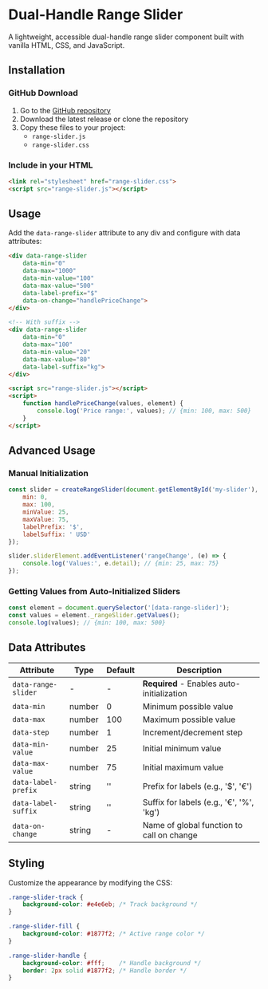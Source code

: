 # Dual-Handle Range Slider

A lightweight, accessible dual-handle range slider component built with vanilla HTML, CSS, and JavaScript.

## Installation

### GitHub Download
1. Go to the [GitHub repository](https://github.com/marc-marcet/dual-handle-range-slider)
2. Download the latest release or clone the repository
3. Copy these files to your project:
   - `range-slider.js`
   - `range-slider.css`

### Include in your HTML
```html
<link rel="stylesheet" href="range-slider.css">
<script src="range-slider.js"></script>
```

## Usage

Add the `data-range-slider` attribute to any div and configure with data attributes:

```html
<div data-range-slider 
    data-min="0" 
    data-max="1000" 
    data-min-value="100" 
    data-max-value="500" 
    data-label-prefix="$"
    data-on-change="handlePriceChange">
</div>

<!-- With suffix -->
<div data-range-slider 
    data-min="0" 
    data-max="100" 
    data-min-value="20" 
    data-max-value="80" 
    data-label-suffix="kg">
</div>

<script src="range-slider.js"></script>
<script>
    function handlePriceChange(values, element) {
        console.log('Price range:', values); // {min: 100, max: 500}
    }
</script>
```

## Advanced Usage

### Manual Initialization
```javascript
const slider = createRangeSlider(document.getElementById('my-slider'), {
    min: 0,
    max: 100,
    minValue: 25,
    maxValue: 75,
    labelPrefix: '$',
    labelSuffix: ' USD'
});

slider.sliderElement.addEventListener('rangeChange', (e) => {
    console.log('Values:', e.detail); // {min: 25, max: 75}
});
```

### Getting Values from Auto-Initialized Sliders
```javascript
const element = document.querySelector('[data-range-slider]');
const values = element._rangeSlider.getValues();
console.log(values); // {min: 100, max: 500}
```

## Data Attributes

| Attribute | Type | Default | Description |
|-----------|------|---------|-------------|
| `data-range-slider` | - | - | **Required** - Enables auto-initialization |
| `data-min` | number | 0 | Minimum possible value |
| `data-max` | number | 100 | Maximum possible value |
| `data-step` | number | 1 | Increment/decrement step |
| `data-min-value` | number | 25 | Initial minimum value |
| `data-max-value` | number | 75 | Initial maximum value |
| `data-label-prefix` | string | '' | Prefix for labels (e.g., '$', '€') |
| `data-label-suffix` | string | '' | Suffix for labels (e.g., '€', '%', 'kg') |
| `data-on-change` | string | - | Name of global function to call on change |

## Styling

Customize the appearance by modifying the CSS:

```css
.range-slider-track {
    background-color: #e4e6eb; /* Track background */
}

.range-slider-fill {
    background-color: #1877f2; /* Active range color */
}

.range-slider-handle {
    background-color: #fff;    /* Handle background */
    border: 2px solid #1877f2; /* Handle border */
}
```